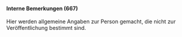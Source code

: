 #### Interne Bemerkungen (667)

Hier werden allgemeine Angaben zur Person gemacht, die nicht zur Veröffentlichung bestimmt sind.